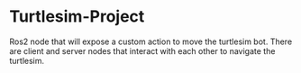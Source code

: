 # Turtlesim-Project
Ros2 node that will expose a custom action to move the turtlesim bot. There are client and server nodes that interact with each other to navigate the turtlesim.
